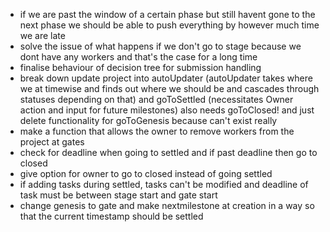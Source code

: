 - if we are past the window of a certain phase but still havent gone to the next phase we should be able to push everything by however much time we are late
- solve the issue of what happens if we don't go to stage because we dont have any workers and that's the case for a long time
- finalise behaviour of decision tree for submission handling
- break down update project into autoUpdater (autoUpdater takes where we at timewise and finds out where we should be and cascades through statuses depending on that) and goToSettled (necessitates Owner action and input for future milestones) also needs goToClosed! and just delete functionality for goToGenesis because can't exist really
- make a function that allows the owner to remove workers from the project at gates
- check for deadline when going to settled and if past deadline then go to closed
- give option for owner to go to closed instead of going settled
- if adding tasks during settled, tasks can't be modified and deadline of task must be between stage start and gate start
- change genesis to gate and make nextmilestone at creation in a way so that the current timestamp should be settled
